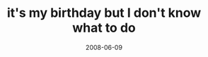 ---
layout: base.njk
title : 'it&#39;s my birthday but I don&#39;t know what to do' 
view_title : 'it&#39;s my birthday but I don&#39;t know what to do' 
year : '2008' 
date : '2008-06-09' 
img_file : '/drawing/itsmybirthdaybutidontknowwhattodo.png' 
html_file : 'itsmybirthdaybutidontknowwhattodo' 
next_html : 'allineedisaladder.html' 
year_order : '243' 
permalink : "title/{{html_file}}.html"
---
